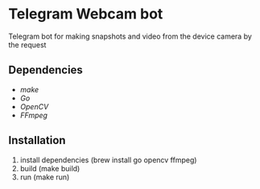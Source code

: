 # Telegram Webcam bot

Telegram bot for making snapshots and video from the device camera by the request

## Dependencies

* *make*
* *Go*
* *OpenCV*
* *FFmpeg*

## Installation

1. install dependencies (brew install go opencv ffmpeg)
2. build (make build)
3. run (make run)
